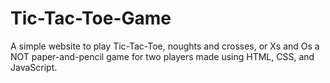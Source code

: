# Tic-Tac-Toe-Game
A  simple website to play Tic-Tac-Toe, noughts and crosses, or Xs and Os a NOT paper-and-pencil game for two players made using
 HTML, CSS, and JavaScript.
